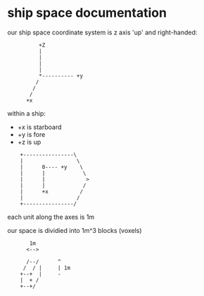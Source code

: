 # ship space documentation

our ship space coordinate system is z axis 'up' and right-handed:

```
          +Z
          |
          |
          |
          |
          *---------- +y
         /
        /
       /
      +x
```

within a ship:

* +x is starboard
* +y is fore
* +z is up


```
    +----------------\
    |                 \
    |      0---- +y    \
    |      |            \
    |      |             >
    |      |            /
    |      +x          /
    |                 /
    +----------------/
```


each unit along the axes is 1m

our space is dividied into 1m^3 blocks (voxels)


```
       1m
      <-->

      /--/      ^
     /  / |     | 1m
    +--+  |     -
    |  + /
    +--+/
```

